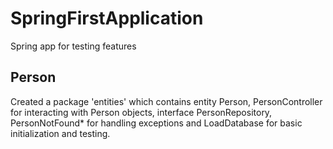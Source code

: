 # SpringFirstApplication
Spring app for testing features

## Person
Created a package 'entities' which contains entity Person, PersonController for interacting with Person objects, interface PersonRepository, PersonNotFound* for handling exceptions and LoadDatabase for basic initialization and testing.

